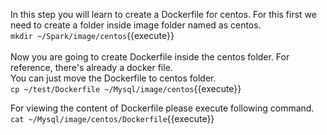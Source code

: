 In this step you will learn to create a Dockerfile for centos.
For this first we need to create a folder inside image folder named as centos.<br>
`mkdir ~/Spark/image/centos`{{execute}}
<br>
<br>Now you are going to create Dockerfile inside the centos folder.
For reference, there's already a docker file.<br>You can just move the Dockerfile to centos folder.<br>
`cp ~/test/Dockerfile ~/Mysql/image/centos`{{execute}}

For viewing the content of Dockerfile please execute following command.<br>
`cat ~/Mysql/image/centos/Dockerfile`{{execute}}

